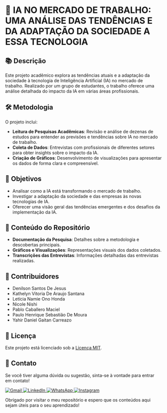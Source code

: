 # 🤖 IA NO MERCADO DE TRABALHO: UMA ANÁLISE DAS TENDÊNCIAS E DA ADAPTAÇÃO DA SOCIEDADE A ESSA TECNOLOGIA

## 📚 Descrição

Este projeto acadêmico explora as tendências atuais e a adaptação da sociedade à tecnologia de Inteligência Artificial (IA) no mercado de trabalho. Realizado por um grupo de estudantes, o trabalho oferece uma análise detalhada do impacto da IA em várias áreas profissionais.

## 🛠️ Metodologia

O projeto inclui:
- **Leitura de Pesquisas Acadêmicas**: Revisão e análise de dezenas de estudos para entender as previsões e tendências sobre IA no mercado de trabalho.
- **Coleta de Dados**: Entrevistas com profissionais de diferentes setores para obter insights sobre o impacto da IA.
- **Criação de Gráficos**: Desenvolvimento de visualizações para apresentar os dados de forma clara e compreensível.

## 🎯 Objetivos

- Analisar como a IA está transformando o mercado de trabalho.
- Investigar a adaptação da sociedade e das empresas às novas tecnologias de IA.
- Oferecer uma visão geral das tendências emergentes e dos desafios da implementação da IA.

## 📁 Conteúdo do Repositório

- **Documentação da Pesquisa**: Detalhes sobre a metodologia e descobertas principais.
- **Gráficos e Visualizações**: Representações visuais dos dados coletados.
- **Transcrições das Entrevistas**: Informações detalhadas das entrevistas realizadas.

## 🤝 Contribuidores

- Denilson Santos De Jesus
- Kathelyn Vitoria De Araujo Santana
- Letícia Namie Ono Honda
- Nicole Nishi
- Pablo Caballero Maciel
- Paulo Henrique Sebastião De Moura
- Yahir Daniel Gaitan Carreazo

## 📜 Licença

Este projeto está licenciado sob a [Licença MIT](LICENSE).

## 💬 Contato

Se você tiver alguma dúvida ou sugestão, sinta-se à vontade para entrar em contato!

<p align="left">
  <a href="mailto:pablocaballero07@gmail.com" title="Gmail">
    <img src="https://img.shields.io/badge/-Gmail-FF0000?style=flat-square&labelColor=FF0000&logo=gmail&logoColor=white" alt="Gmail"/>
  </a>
  <a href="https://www.linkedin.com/in/pabl0maciel" title="LinkedIn">
    <img src="https://img.shields.io/badge/-Linkedin-0e76a8?style=flat-square&logo=Linkedin&logoColor=white" alt="LinkedIn"/>
  </a>
  <a href="https://wa.me/11963934212" title="WhatsApp">
    <img src="https://img.shields.io/badge/-WhatsApp-25d366?style=flat-square&labelColor=25d366&logo=whatsapp&logoColor=white" alt="WhatsApp"/>
  </a>
  <a href="https://www.instagram.com/pabl0maciel" title="Instagram">
    <img src="https://img.shields.io/badge/-Instagram-DF0174?style=flat-square&labelColor=DF0174&logo=instagram&logoColor=white" alt="Instagram"/>
  </a>
</p>

Obrigado por visitar o meu repositório e espero que os conteúdos aqui sejam úteis para o seu aprendizado!
